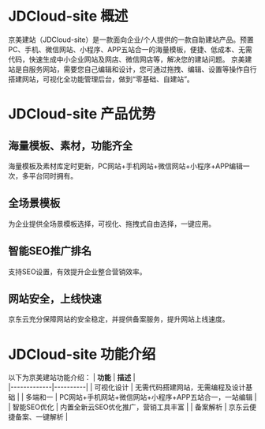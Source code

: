 # JDCloud-site 概述
京美建站（JDCloud-site）是一款面向企业/个人提供的一款自助建站产品。预置PC、手机、微信网站、小程序、APP五站合一的海量模板，便捷、低成本、无需代码，快速生成中小企业网站及网店、微信网店等，解决您的建站问题。
京美建站是自服务网站，需要您自己编辑和设计，您可通过拖拽、编辑、设置等操作自行搭建网站，可视化全功能管理后台，做到“零基础、自建站”。
# JDCloud-site 产品优势
## 海量模板、素材，功能齐全
海量模板及素材库定时更新，PC网站+手机网站+微信网站+小程序+APP编辑一次，多平台同时拥有。
## 全场景模板
为企业提供全场景模板选择，可视化、拖拽式自由选择，一键应用。
## 智能SEO推广排名
支持SEO设置，有效提升企业整合营销效率。
## 网站安全，上线快速
京东云充分保障网站的安全稳定，并提供备案服务，提升网站上线速度。
# JDCloud-site 功能介绍
以下为京美建站功能介绍：
| **功能**  | **描述** |                   
|-------------|----------|
| 可视化设计      | 无需代码搭建网站，无需编程及设计基础  | 
| 多端和一      | PC网站+手机网站+微信网站+小程序+APP五站合一，一站编辑  | 
| 智能SEO优化     | 内置全新云SEO优化推广，营销工具丰富   | 
| 备案解析 | 京东云便捷备案、一键解析   | 
